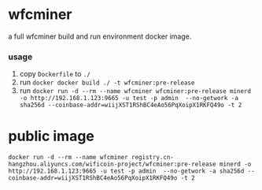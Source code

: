 # wfcminer
a full wfcminer build and run environment docker image.


### usage
1. copy `Dockerfile` to `./`
2. run `docker docker build ./ -t wfcminer:pre-release`
3. run `docker run -d --rm --name wfcminer wfcminer:pre-release minerd -o http://192.168.1.123:9665 -u test -p admin  --no-getwork -a sha256d --coinbase-addr=wiijXST1RShBC4eAo56PqXoipX1RKFQ49o -t 2`


# public image

```
docker run -d --rm --name wfcminer registry.cn-hangzhou.aliyuncs.com/wificoin-project/wfcminer:pre-release minerd -o http://192.168.1.123:9665 -u test -p admin  --no-getwork -a sha256d --coinbase-addr=wiijXST1RShBC4eAo56PqXoipX1RKFQ49o -t 2
```
